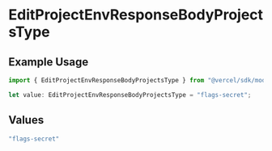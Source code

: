 # EditProjectEnvResponseBodyProjectsType

## Example Usage

```typescript
import { EditProjectEnvResponseBodyProjectsType } from "@vercel/sdk/models/editprojectenvop.js";

let value: EditProjectEnvResponseBodyProjectsType = "flags-secret";
```

## Values

```typescript
"flags-secret"
```